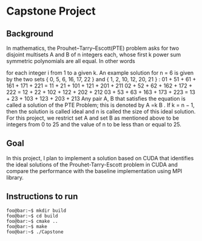 # Capstone Project


## Background
In mathematics, the Prouhet–Tarry–Escott(PTE) problem asks for two disjoint multisets A and B of n integers each, whose first k power sum symmetric polynomials are all equal. In other words 

for each integer i from 1 to a given k. An example solution for n = 6 is given by the two sets { 0, 5, 6, 16, 17, 22 } and { 1, 2, 10, 12, 20, 21 } :
01 + 51 + 61 + 161 + 171 + 221 = 11 + 21 + 101 + 121 + 201 + 211
02 + 52 + 62 + 162 + 172 + 222 = 12 + 22 + 102 + 122 + 202 + 212
03 + 53 + 63 + 163 + 173 + 223 = 13 + 23 + 103 + 123 + 203 + 213
Any pair A, B that satisfies the equation is called a solution of the PTE Problem; this is denoted by A =k B . If k = n − 1, then the solution is called ideal and n is called the size of this ideal solution. 
For this project, we restrict set A and set B as mentioned above to be integers from 0 to 25 and the value of n to be less than or equal to 25. 

## Goal
In this project, I plan to implement a solution based on CUDA that identifies the ideal solutions of the Prouhet-Tarry-Escott problem in CUDA and compare the performance with the baseline implementation using MPI library.

## Instructions to run
```shell
foo@bar:~$ mkdir build
foo@bar:~$ cd build
foo@bar:~$ cmake ..
foo@bar:~$ make
foo@bar:~$ ./Capstone
```

